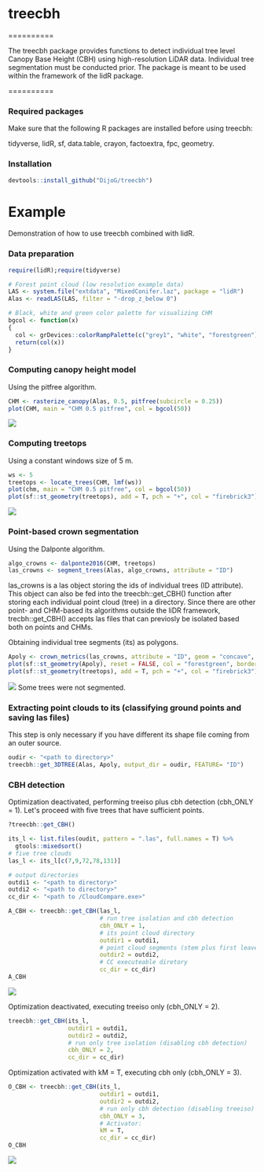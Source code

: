 # treecbh 
==========

The treecbh package provides functions to detect individual tree level Canopy Base Height (CBH) using high-resolution LiDAR data. Individual tree segmentation must be conducted prior. The package is meant to be used within the framework of the lidR package. 

==========


### Required packages

Make sure that the following R packages are installed before using treecbh:

tidyverse,
lidR,
sf,
data.table,
crayon,
factoextra,
fpc,
geometry.


### Installation
```r
devtools::install_github("DijoG/treecbh")
```

# Example
Demonstration of how to use treecbh combined with lidR. 


### Data preparation
```r
require(lidR);require(tidyverse)

# Forest point cloud (low resolution example data)
LAS <- system.file("extdata", "MixedConifer.laz", package = "lidR")
Alas <- readLAS(LAS, filter = "-drop_z_below 0") 

# Black, white and green color palette for visualizing CHM
bgcol <- function(x)
{
  col <- grDevices::colorRampPalette(c("grey1", "white", "forestgreen"))
  return(col(x))
}
```


### Computing canopy height model
Using the pitfree algorithm.
```r
CHM <- rasterize_canopy(Alas, 0.5, pitfree(subcircle = 0.25))
plot(CHM, main = "CHM 0.5 pitfree", col = bgcol(50))
```
<img align="bottom" src="https://raw.githubusercontent.com/DijoG/storage/main/README/01_chm_pitfree.png">


### Computing treetops
Using a constant windows size of 5 m.
```r
ws <- 5
treetops <- locate_trees(CHM, lmf(ws))
plot(chm, main = "CHM 0.5 pitfree", col = bgcol(50))
plot(sf::st_geometry(treetops), add = T, pch = "+", col = "firebrick3")
```
<img align="bottom" src="https://raw.githubusercontent.com/DijoG/storage/main/README/02_chm_pitfree_treetops.png">


### Point-based crown segmentation
Using the Dalponte algorithm.

```r
algo_crowns <- dalponte2016(CHM, treetops)
las_crowns <- segment_trees(Alas, algo_crowns, attribute = "ID")
```
las_crowns is a las object storing the ids of individual trees (ID attribute). This object can also be fed into the treecbh::get_CBH() function after storing each individual point cloud (tree) in a directory. Since there are other point- and CHM-based its algorithms outside the liDR framework, trecbh::get_CBH() accepts las files that can previosly be isolated based both on points and CHMs. 

Obtaining individual tree segments (its) as polygons.
```r
Apoly <- crown_metrics(las_crowns, attribute = "ID", geom = "concave", func = NULL)
plot(sf::st_geometry(Apoly), reset = FALSE, col = "forestgreen", border = "grey80")
plot(sf::st_geometry(treetops), add = T, pch = "+", col = "firebrick3")
```
<img align="bottom" src="https://raw.githubusercontent.com/DijoG/storage/main/README/03_its_treetops.png">
Some trees were not segmented.


### Extracting point clouds to its (classifying ground points and saving las files)
This step is only necessary if you have different its shape file coming from an outer source.
```r
oudir <- "<path to directory>"
treecbh::get_3DTREE(Alas, Apoly, output_dir = oudir, FEATURE= "ID")
```


### CBH detection
Optimization deactivated, performing treeiso plus cbh detection (cbh_ONLY = 1). Let's proceed with five trees that have sufficient points.
```r
?treecbh::get_CBH()

its_l <- list.files(oudit, pattern = ".las", full.names = T) %>%
  gtools::mixedsort()
# five tree clouds
las_l <- its_l[c(7,9,72,78,131)]

# output directories
outdi1 <- "<path to directory>"
outdi2 <- "<path to directory>"
cc_dir <- "<path to /CloudCompare.exe>"

A_CBH <- treecbh::get_CBH(las_l,
                          # run tree isolation and cbh detection
                          cbh_ONLY = 1,
                          # its point cloud directory
                          outdir1 = outdi1,
                          # point cloud segments (stem plus first leaved branch) directory
                          outdir2 = outdi2,
                          # CC executeable diretory
                          cc_dir = cc_dir)
A_CBH
```
<img align="bottom" src="https://raw.githubusercontent.com/DijoG/storage/main/README/04_A_CBH.png">


Optimization deactivated, executing treeiso only (cbh_ONLY = 2).
```r
treecbh::get_CBH(its_l,
                 outdir1 = outdi1,
                 outdir2 = outdi2,
                 # run only tree isolation (disabling cbh detection)
                 cbh_ONLY = 2,
                 cc_dir = cc_dir)
``` 


Optimization activated with kM = T, executing cbh only (cbh_ONLY = 3).
```r
O_CBH <- treecbh::get_CBH(its_l,
                          outdir1 = outdi1,
                          outdir2 = outdi2,
                          # run only cbh detection (disabling treeiso)
                          cbh_ONLY = 3,
                          # Activator:
                          kM = T,
                          cc_dir = cc_dir)
O_CBH
```
<img align="bottom" src="https://raw.githubusercontent.com/DijoG/storage/main/README/05_O_CBH.png">

